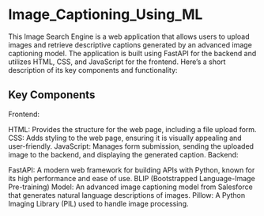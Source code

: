 # Image_Captioning_Using_ML


This Image Search Engine is a web application that allows users to upload images and retrieve descriptive captions generated by an advanced image captioning model. The application is built using FastAPI for the backend and utilizes HTML, CSS, and JavaScript for the frontend. Here’s a short description of its key components and functionality:

## Key Components
Frontend:

HTML: Provides the structure for the web page, including a file upload form.
CSS: Adds styling to the web page, ensuring it is visually appealing and user-friendly.
JavaScript: Manages form submission, sending the uploaded image to the backend, and displaying the generated caption.
Backend:

FastAPI: A modern web framework for building APIs with Python, known for its high performance and ease of use.
BLIP (Bootstrapped Language-Image Pre-training) Model: An advanced image captioning model from Salesforce that generates natural language descriptions of images.
Pillow: A Python Imaging Library (PIL) used to handle image processing.
